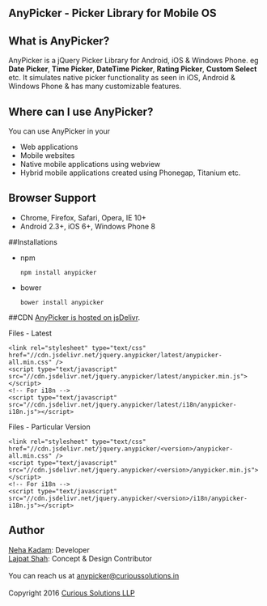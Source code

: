 ## AnyPicker - Picker Library for Mobile OS 


## What is AnyPicker?
AnyPicker is a jQuery Picker Library for Android, iOS & Windows Phone. eg **Date Picker**, **Time Picker**, **DateTime Picker**, **Rating Picker**, **Custom Select** etc. It simulates native picker functionality as seen in iOS, Android & Windows Phone & has many customizable features. 
 
## Where can I use AnyPicker?
You can use AnyPicker in your 
- Web applications
- Mobile websites
- Native mobile applications using webview
- Hybrid mobile applications created using Phonegap, Titanium etc.

## Browser Support
- Chrome, Firefox, Safari, Opera, IE 10+
- Android 2.3+, iOS 6+, Windows Phone 8


##Installations

- npm

  `npm install anypicker`

- bower

  `bower install anypicker`

##CDN
[AnyPicker is hosted on jsDelivr](http://www.jsdelivr.com/projects/jquery.anypicker).

Files - Latest

```
<link rel="stylesheet" type="text/css" href="//cdn.jsdelivr.net/jquery.anypicker/latest/anypicker-all.min.css" />
<script type="text/javascript" src="//cdn.jsdelivr.net/jquery.anypicker/latest/anypicker.min.js"></script>
<!-- For i18n -->
<script type="text/javascript" src="//cdn.jsdelivr.net/jquery.anypicker/latest/i18n/anypicker-i18n.js"></script>
```

Files - Particular Version

```
<link rel="stylesheet" type="text/css" href="//cdn.jsdelivr.net/jquery.anypicker/<version>/anypicker-all.min.css" />
<script type="text/javascript" src="//cdn.jsdelivr.net/jquery.anypicker/<version>/anypicker.min.js"></script>
<!-- For i18n -->
<script type="text/javascript" src="//cdn.jsdelivr.net/jquery.anypicker/<version>/i18n/anypicker-i18n.js"></script>
```

## Author
[Neha Kadam](https://github.com/nehakadam): Developer<br/> 
[Lajpat Shah](https://github.com/lajpatshah): Concept & Design Contributor
<br/> <br/> 
You can reach us at [anypicker@curioussolutions.in](mailto:anypicker@curioussolutions.in) <br/> <br/> 
Copyright 2016 [Curious Solutions LLP](https://github.com/CuriousSolutions)
